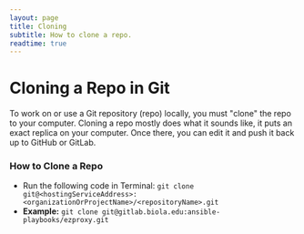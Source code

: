 ```yaml
---
layout: page
title: Cloning
subtitle: How to clone a repo.
readtime: true
---
```

# Cloning a Repo in Git
To work on or use a Git repository (repo) locally, you must "clone" the repo to your computer. Cloning a repo mostly does what it sounds like, it puts an exact replica on your computer. Once there, you can edit it and push it back up to GitHub or GitLab.

### How to Clone a Repo
- Run the following code in Terminal: `git clone git@<hostingServiceAddress>:<organizationOrProjectName>/<repositoryName>.git`
- **Example:** ```git clone git@gitlab.biola.edu:ansible-playbooks/ezproxy.git```
